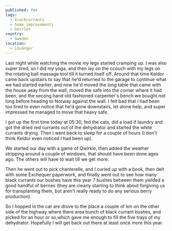```yaml
---
published: Yes
tags:
  - blackcurrants
  - home_improvements
  - berries
country:
  - Sweden
location:
  - Lövånger
---
```

Last night while watching the movie my legs started cramping up. I was also super tired, so I did my yoga, and then lay on the ccouch with my legs on the rotating ball massage tool till it turned itself off. Around that time Keldor came back upstairs to say that he'd returned to the garage to continue what we had started earlier, and now he'd moved the long table that came with the house aeay from the wall, moved the safe into the corner where it had been,  and the secong hand old fashioned carpenter's bench we bought not long before heading to Norway against the wall. 
I felt bad that I had been too tired to even notice that he'd gone downstairs, let alone help, and super impressed he managed to move that heavy safe.

I got up the first time today at 05:30, fed the cats, did a load if laundry and got the dried red currants out of the dehydrator and started the white currants drying.  Then I went back to sleep for a couple of hours (I don't think Keldor even noticed I had been up).

We started our day with a game of Qwirkle, then added the weather stripping around a couple of windows, that should have been done ages ago. The others will have to wait till we get more.

Then he went out to pick chanterelle, and I curled up with a book, then delt with some Exchequer paperwork, and finally went out to see how many black currants our bushes have this year 7 bushes between them yielded a good handful of berries (they are clearly starting to think about forgiving us for transplanting them, but aren't really ready to do any serious berry production).

So I hopped in the car are drove to the place a couple of km on the other side of the highway where there area bunch of black currant bushes, and picked for an hour or so,which gave me enough to fill the five trays of my dehydrator. Hopefully I will get back out there at least once more this year.